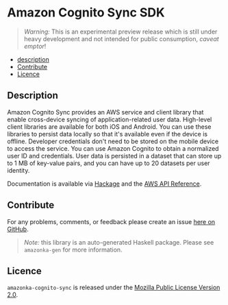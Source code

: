 # Amazon Cognito Sync SDK

> _Warning:_ This is an experimental preview release which is still under heavy development and not intended for public consumption, _caveat emptor_!

* [description](#description)
* [Contribute](#contribute)
* [Licence](#licence)

## Description

Amazon Cognito Sync provides an AWS service and client library that enable
cross-device syncing of application-related user data. High-level client
libraries are available for both iOS and Android. You can use these libraries
to persist data locally so that it's available even if the device is offline.
Developer credentials don't need to be stored on the mobile device to access
the service. You can use Amazon Cognito to obtain a normalized user ID and
credentials. User data is persisted in a dataset that can store up to 1 MB of
key-value pairs, and you can have up to 20 datasets per user identity.

Documentation is available via [Hackage](http://hackage.haskell.org/package/amazonka-cognito-sync)
and the [AWS API Reference](http://docs.aws.amazon.com/cognitosync/latest/APIReference/Welcome.html).


## Contribute

For any problems, comments, or feedback please create an issue [here on GitHub](https://github.com/brendanhay/amazonka/issues).

> _Note:_ this library is an auto-generated Haskell package. Please see `amazonka-gen` for more information.


## Licence

`amazonka-cognito-sync` is released under the [Mozilla Public License Version 2.0](http://www.mozilla.org/MPL/).
